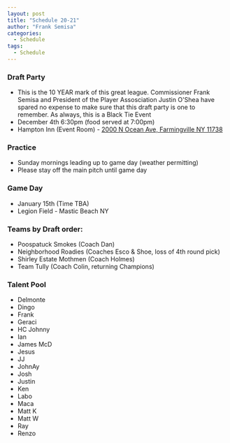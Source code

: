 ```yaml
---
layout: post
title: "Schedule 20-21"
author: "Frank Semisa"
categories:
  - Schedule
tags:
  - Schedule
---
```


### Draft Party
- This is the 10 YEAR mark of this great league. Commissioner Frank Semisa and President of the Player Assosciation Justin O'Shea have spared no expense to make sure that this draft party is one to remember. As always, this is a Black Tie Event
- December 4th 6:30pm (food served at 7:00pm)
- Hampton Inn (Event Room) - [2000 N Ocean Ave, Farmingville NY 11738](https://www.google.com/maps/place/2000+N+Ocean+Ave,+Farmingville,+NY+11738/@40.8244791,-73.0239913,17z/data=!3m1!4b1!4m5!3m4!1s0x89e8463c6f139411:0x657b3a02bcc80177!8m2!3d40.8244751!4d-73.0218026)

### Practice
- Sunday mornings leading up to game day (weather permitting)
- Please stay off the main pitch until game day

### Game Day
- January 15th (Time TBA)
- Legion Field - Mastic Beach NY

### Teams by Draft order:
- Poospatuck Smokes (Coach Dan)
- Neighborhood Roadies (Coaches Esco & Shoe, loss of 4th round pick)
- Shirley Estate Mothmen (Coach Holmes)
- Team Tully (Coach Colin, returning Champions)

### Talent Pool
- Delmonte
- Dingo
- Frank
- Geraci
- HC Johnny
- Ian
- James McD
- Jesus
- JJ
- JohnAy
- Josh
- Justin
- Ken
- Labo
- Maca
- Matt K
- Matt W
- Ray
- Renzo
